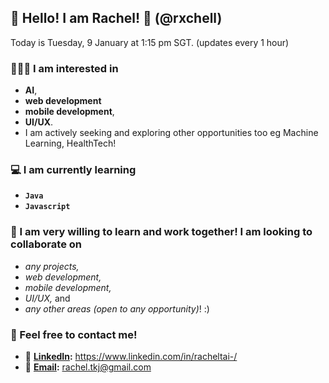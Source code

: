 ## 👋 Hello! I am Rachel! 🤩 (@rxchell)
Today is Tuesday, 9 January at 1:15 pm SGT. (updates every 1 hour)

### 👩🏻‍💻 I am interested in 
- **AI**,
- **web development**
- **mobile development**,
- **UI/UX**.
- I am actively seeking and exploring other opportunities too eg Machine Learning, HealthTech!

### 💻 I am currently learning 
- **`Java`**
- **`Javascript`**

### 💞️ I am very willing to learn and work together! I am looking to collaborate on 
- _any projects,_
- _web development,_
- _mobile development,_
- _UI/UX,_ and
- _any other areas (open to any opportunity)_! :)

### 💬 Feel free to contact me!
- 🔔 **[LinkedIn](https://www.linkedin.com/in/racheltai-/):** https://www.linkedin.com/in/racheltai-/
- 📧 **[Email](rachel.tkj@gmail.com):** rachel.tkj@gmail.com

<!---
rxchell/rxchell is a ✨ special ✨ repository because its `README.md` (this file) appears on the GitHub profile.
